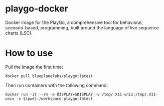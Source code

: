 # playgo-docker
 Docker image for the PlayGo, a comprehensive tool for behavioral, scenario-based, programming, built around the language of live sequence charts (LSC). 

# How to use

Pull the image the first time:

```
docker pull blueplanelabs/playgo:latest
```

Then run containers with the following command:

```
docker run -it --rm -e DISPLAY=$DISPLAY -v /tmp/.X11-unix:/tmp/.X11-unix -v $(pwd):/workspace playgo:latest
```
